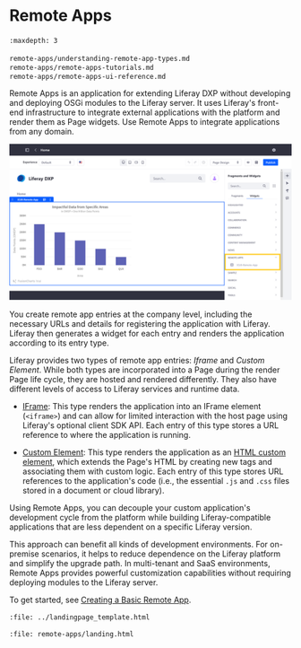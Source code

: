 # Remote Apps

```{toctree}
:maxdepth: 3

remote-apps/understanding-remote-app-types.md
remote-apps/remote-apps-tutorials.md
remote-apps/remote-apps-ui-reference.md
```

Remote Apps is an application for extending Liferay DXP without developing and deploying OSGi modules to the Liferay server. It uses Liferay's front-end infrastructure to integrate external applications with the platform and render them as Page widgets. Use Remote Apps to integrate applications from any domain.

![Register external JS applications with the Liferay platform and render them as Page widgets.](./remote-apps/images/01.png)

You create remote app entries at the company level, including the necessary URLs and details for registering the application with Liferay. Liferay then generates a widget for each entry and renders the application according to its entry type.

Liferay provides two types of remote app entries: *Iframe* and *Custom Element*. While both types are incorporated into a Page during the render Page life cycle, they are hosted and rendered differently. They also have different levels of access to Liferay services and runtime data.

* [IFrame](./remote-apps/understanding-remote-app-types.md#using-the-iframe-type): This type renders the application into an IFrame element (`<iframe>`) and can allow for limited interaction with the host page using Liferay's optional client SDK API. Each entry of this type stores a URL reference to where the application is running.

* [Custom Element](./remote-apps/understanding-remote-app-types.md#using-the-custom-element-type): This type renders the application as an [HTML custom element](https://web.dev/custom-elements-v1/), which extends the Page's HTML by creating new tags and associating them with custom logic. Each entry of this type stores URL references to the application's code (i.e., the essential `.js` and `.css` files stored in a document or cloud library).

Using Remote Apps, you can decouple your custom application's development cycle from the platform while building Liferay-compatible applications that are less dependent on a specific Liferay version.

This approach can benefit all kinds of development environments. For on-premise scenarios, it helps to reduce dependence on the Liferay platform and simplify the upgrade path. In multi-tenant and SaaS environments, Remote Apps provides powerful customization capabilities without requiring deploying modules to the Liferay server.

To get started, see [Creating a Basic Remote App](./remote-apps/remote-apps-tutorials/creating-a-basic-remote-app.md).

```{raw} html
:file: ../landingpage_template.html
```

```{raw} html
:file: remote-apps/landing.html
```
